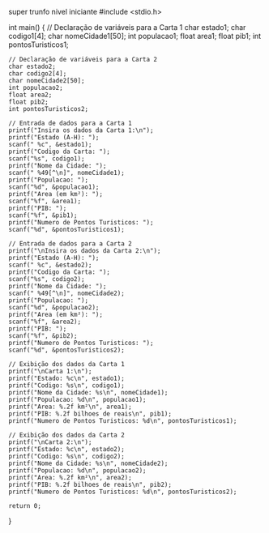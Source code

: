 super trunfo
nivel iniciante
#include <stdio.h>

int main() {
    // Declaração de variáveis para a Carta 1
    char estado1;
    char codigo1[4];
    char nomeCidade1[50];
    int populacao1;
    float area1;
    float pib1;
    int pontosTuristicos1;

    // Declaração de variáveis para a Carta 2
    char estado2;
    char codigo2[4];
    char nomeCidade2[50];
    int populacao2;
    float area2;
    float pib2;
    int pontosTuristicos2;

    // Entrada de dados para a Carta 1
    printf("Insira os dados da Carta 1:\n");
    printf("Estado (A-H): ");
    scanf(" %c", &estado1);
    printf("Codigo da Carta: ");
    scanf("%s", codigo1);
    printf("Nome da Cidade: ");
    scanf(" %49[^\n]", nomeCidade1);
    printf("Populacao: ");
    scanf("%d", &populacao1);
    printf("Area (em km²): ");
    scanf("%f", &area1);
    printf("PIB: ");
    scanf("%f", &pib1);
    printf("Numero de Pontos Turisticos: ");
    scanf("%d", &pontosTuristicos1);

    // Entrada de dados para a Carta 2
    printf("\nInsira os dados da Carta 2:\n");
    printf("Estado (A-H): ");
    scanf(" %c", &estado2);
    printf("Codigo da Carta: ");
    scanf("%s", codigo2);
    printf("Nome da Cidade: ");
    scanf(" %49[^\n]", nomeCidade2);
    printf("Populacao: ");
    scanf("%d", &populacao2);
    printf("Area (em km²): ");
    scanf("%f", &area2);
    printf("PIB: ");
    scanf("%f", &pib2);
    printf("Numero de Pontos Turisticos: ");
    scanf("%d", &pontosTuristicos2);

    // Exibição dos dados da Carta 1
    printf("\nCarta 1:\n");
    printf("Estado: %c\n", estado1);
    printf("Codigo: %s\n", codigo1);
    printf("Nome da Cidade: %s\n", nomeCidade1);
    printf("Populacao: %d\n", populacao1);
    printf("Area: %.2f km²\n", area1);
    printf("PIB: %.2f bilhoes de reais\n", pib1);
    printf("Numero de Pontos Turisticos: %d\n", pontosTuristicos1);

    // Exibição dos dados da Carta 2
    printf("\nCarta 2:\n");
    printf("Estado: %c\n", estado2);
    printf("Codigo: %s\n", codigo2);
    printf("Nome da Cidade: %s\n", nomeCidade2);
    printf("Populacao: %d\n", populacao2);
    printf("Area: %.2f km²\n", area2);
    printf("PIB: %.2f bilhoes de reais\n", pib2);
    printf("Numero de Pontos Turisticos: %d\n", pontosTuristicos2);

    return 0;
}